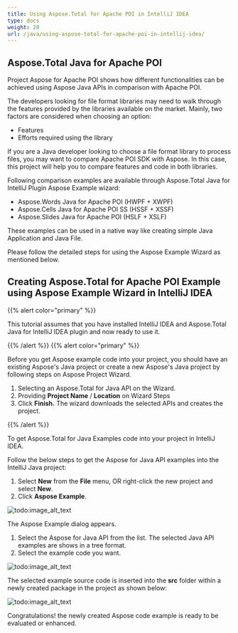 ```yaml
---
title: Using Aspose.Total for Apache POI in IntelliJ IDEA
type: docs
weight: 20
url: /java/using-aspose-total-for-apache-poi-in-intellij-idea/
---
```


## **Aspose.Total Java for Apache POI**
Project Aspose for Apache POI shows how different functionalities can be achieved using Aspose Java APIs in comparison with Apache POI.

The developers looking for file format libraries may need to walk through the features provided by the libraries available on the market. Mainly, two factors are considered when choosing an option:

- Features
- Efforts required using the library

If you are a Java developer looking to choose a file format library to process files, you may want to compare Apache POI SDK with Aspose. In this case, this project will help you to compare features and code in both libraries.

Following comparison examples are available through Aspose.Total Java for IntelliJ Plugin Aspose Example wizard:

- Aspose.Words Java for Apache POI (HWPF + XWPF)
- Aspose.Cells Java for Apache POI SS (HSSF + XSSF)
- Aspose.Slides Java for Apache POI (HSLF + XSLF)

These examples can be used in a native way like creating simple Java Application and Java File.

Please follow the detailed steps for using the Aspose Example Wizard as mentioned below.
## **Creating Aspose.Total for Apache POI Example using Aspose Example Wizard in IntelliJ IDEA**
{{% alert color="primary" %}} 

This tutorial assumes that you have installed IntelliJ IDEA and Aspose.Total Java for IntelliJ IDEA plugin and now ready to use it.

{{% /alert %}} {{% alert color="primary" %}} 

Before you get Aspose example code into your project, you should have an existing Aspose's Java project or create a new Aspose's Java project by following steps on Aspose Project Wizard.

1. Selecting an Aspose.Total for Java API on the Wizard.
1. Providing **Project Name** / **Location** on Wizard Steps
1. Click **Finish.** 
   The wizard downloads the selected APIs and creates the project.

{{% /alert %}} 

To get Aspose.Total for Java Examples code into your project in IntelliJ IDEA.

Follow the below steps to get the Aspose for Java API examples into the IntelliJ Java project:

1. Select **New** from the **File** menu, OR right-click the new project and select **New**.
1. Click **Aspose Example**. 

![todo:image_alt_text](http://i.imgur.com/yk7rgRn.png)


The Aspose Example dialog appears.

1. Select the Aspose for Java API from the list.
   The selected Java API examples are shows in a tree format.
1. Select the example code you want. 

![todo:image_alt_text](http://i.imgur.com/CjgYTmp.jpg)


The selected example source code is inserted into the **src** folder within a newly created package in the project as shown below: 

![todo:image_alt_text](http://i.imgur.com/Sf140tR.jpg)


Congratulations! the newly created Aspose code example is ready to be evaluated or enhanced.
